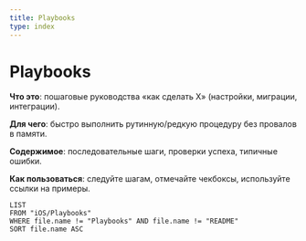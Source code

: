 ```yaml
---
title: Playbooks
type: index
---
```


# Playbooks

**Что это**: пошаговые руководства «как сделать X» (настройки, миграции, интеграции).

**Для чего**: быстро выполнить рутинную/редкую процедуру без провалов в памяти.

**Содержимое**: последовательные шаги, проверки успеха, типичные ошибки.

**Как пользоваться**: следуйте шагам, отмечайте чекбоксы, используйте ссылки на примеры.

```dataview
LIST
FROM "iOS/Playbooks"
WHERE file.name != "Playbooks" AND file.name != "README"
SORT file.name ASC
```
